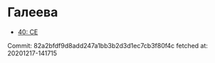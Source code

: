 # Галеева
- [40: CE](40.md)

Commit: 82a2bfdf9d8add247a1bb3b2d3d1ec7cb3f80f4c
 fetched at: 20201217-141715
